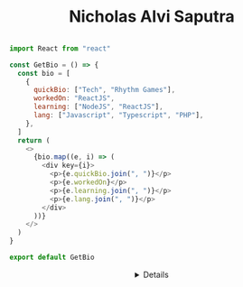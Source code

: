 <h1 align="center"> Nicholas Alvi Saputra </h1>

```javascript

import React from "react"

const GetBio = () => {
  const bio = [
    {
      quickBio: ["Tech", "Rhythm Games"],
      workedOn: "ReactJS",
      learning: ["NodeJS", "ReactJS"],
      lang: ["Javascript", "Typescript", "PHP"],
    },
  ]
  return (
    <>
      {bio.map((e, i) => (
        <div key={i}>
          <p>{e.quickBio.join(", ")}</p>
          <p>{e.workedOn}</p>
          <p>{e.learning.join(", ")}</p>
          <p>{e.lang.join(", ")}</p>
        </div>
      ))}
    </>
  )
}

export default GetBio
```

<details align="center">

### Hello, thanks for visiting my Github account! 👋

<img align="right" src="https://github-readme-stats.vercel.app/api?username=kangnikol&show_icons=true&bg_color=1e1e2e&text_color=cdd6f4&icon_color=cba6f7&title_color=94e2d5" />

[![My Tech Stack](https://github-readme-tech-stack.vercel.app/api/cards?lineCount=2&theme=catppuccin_mocha&line1=react%2Creactjs%2C04f5d6%3Bjavascript%2Cjavascript%2Ce1addc%3Bnext.js%2Cnextjs%2C03cdbb%3B&line2=tailwindcss%2Ctailwindcss%2Caaa000%3Bsass%2Csass%2C8715ca%3Bheadlessui%2Cheadlessui%2C8bb4db%3B)

Nicholas Alvi Saputra  
Software Engineer

---

I'm currently self-learning Back-end & Front-end Programming!
Feel free to reach me on [Email](mailto:nicholasalvisaputra@gmail.com "Nicholas's Email") and [Linkedin](https://www.linkedin.com/in/nicholasalvis/ "Nicholas's Linkedin")

</details>
